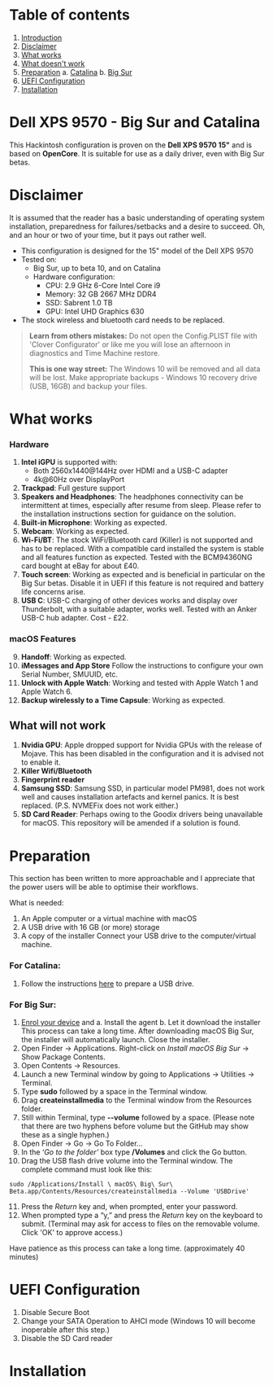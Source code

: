 # Table of contents
1. [Introduction](#dell-xps-9570---big-sur-and-catalina)
2. [Disclaimer](#disclaimer)
3. [What works](#what-works)
4. [What doesn't work](#what-will-not-work)
5. [Preparation](#preparation)
	a. [Catalina](#for-catalina)
	b. [Big Sur](#for-big-sur)
6. [UEFI Configuration](#uefi-configuration)
7. [Installation](#installation)
# Dell XPS 9570 - Big Sur and Catalina

This Hackintosh configuration is proven on the **Dell XPS 9570 15"** and is based on **OpenCore**.
It is suitable for use as a daily driver, even with Big Sur betas.

# Disclaimer

It is assumed that the reader has a basic understanding of operating system installation, preparedness for failures/setbacks and a desire to succeed. Oh, and an hour or two of your time, but it pays out rather well.

* This configuration is designed for the 15" model of the Dell XPS 9570
* Tested on:
	* Big Sur, up to beta 10, and on Catalina
	* Hardware configuration:
		* CPU: 2.9 GHz 6-Core Intel Core i9
		* Memory: 32 GB 2667 MHz DDR4
		* SSD: Sabrent 1.0 TB
		* GPU: Intel UHD Graphics 630
* The stock wireless and bluetooth card needs to be replaced.

> 
> **Learn from others mistakes:** Do not open the Config.PLIST file with 'Clover Configurator' or like me you will lose an afternoon in diagnostics and Time Machine restore.
> 
> **This is one way street:** The Windows 10 will be removed and all data will be lost. Make appropriate backups - Windows 10 recovery drive (USB, 16GB) and backup your files.
> 
# What works
### Hardware 
1. **Intel iGPU** is supported with:
	* Both 2560x1440@144Hz over HDMI and a USB-C adapter
	* 4k@60Hz over DisplayPort
2. **Trackpad**: Full gesture support
3. **Speakers and Headphones**: The headphones connectivity can be intermittent at times, especially after resume from sleep. Please refer to the installation instructions section for guidance on the solution.
4. **Built-in Microphone**: Working as expected.
5. **Webcam**:  Working as expected.
6. **Wi-Fi/BT**: The stock WiFi/Bluetooth card (Killer) is not supported and has to be replaced. With a compatible card installed the system is stable and all features function as expected. Tested with the BCM94360NG card bought at eBay for about £40.
7. **Touch screen**: Working as expected and is beneficial in particular on the Big Sur betas. Disable it in UEFI if this feature is not required and battery life concerns arise.
8. **USB C**: USB-C charging of other devices works and display over Thunderbolt, with a suitable adapter, works well. Tested with an Anker USB-C hub adapter. Cost - £22.

### macOS Features
9. **Handoff**: Working as expected.
10. **iMessages and App Store**
Follow the instructions to configure your own Serial Number, SMUUID, etc.
11. **Unlock with Apple Watch**: Working and tested with Apple Watch 1 and Apple Watch 6.
12. **Backup wirelessly to a Time Capsule**: Working as expected.



## What will not work
1. **Nvidia GPU**: Apple dropped support for Nvidia GPUs with the release of Mojave. This has been disabled in the configuration and it is advised not to enable it.
2. **Killer Wifi/Bluetooth**
3. **Fingerprint reader**
4. **Samsung SSD**: Samsung SSD, in particular model PM981, does not work well and causes installation artefacts and kernel panics. It is best replaced. (P.S. NVMEFix does not work either.)
5. **SD Card Reader**: Perhaps owing to the Goodix drivers being unavailable for macOS. This repository will be amended if a solution is found.

# Preparation
This section has been written to more approachable and I appreciate that the power users will be able to optimise their workflows.

What is needed:
1. An Apple computer or a virtual machine with macOS
2. A USB drive with 16 GB (or more) storage
3. A copy of the installer
Connect your USB drive to the computer/virtual machine.
### For **Catalina**:
1. Follow the instructions [here](#what-will-not-work) to prepare a USB drive.

### For **Big Sur**:
1. [Enrol your device](https://beta.apple.com/sp/betaprogram/) and
	a. Install the agent
	b. Let it download the installer
This process can take a long time. After downloading macOS Big Sur, the installer will automatically launch. Close the installer.
2. Open Finder → Applications. Right-click on _Install macOS Big Sur_  → Show Package Contents.
3. Open Contents → Resources.
4. Launch a new Terminal window by going to Applications → Utilities → Terminal.
5. Type **sudo** followed by a space in the Terminal window.
6. Drag **createinstallmedia** to the Terminal window from the Resources folder.
7. Still within Terminal, type **--volume** followed by a space. 
(Please note that there are two hyphens before volume but the GitHub may show these as a single hyphen.)
8. Open Finder → Go → Go To Folder…
9. In the ‘_Go to the folder’_ box type **/Volumes** and click the Go button.
10. Drag the USB flash drive volume into the Terminal window.
The complete command must look like this:
```
sudo /Applications/Install \ macOS\ Big\ Sur\ Beta.app/Contents/Resources/createinstallmedia --Volume 'USBDrive'
```
11. Press the _Return_ key and, when prompted, enter your password.
12. When prompted type a “y,” and press the _Return_ key on the keyboard to submit.
(Terminal may ask for access to files on the removable volume. Click 'OK' to approve access.)

Have patience as this process can take a long time. (approximately 40 minutes)

# UEFI Configuration
1. Disable Secure Boot
2. Change your SATA Operation to AHCI mode
(Windows 10 will become inoperable after this step.)
3. Disable the SD Card reader

# Installation

